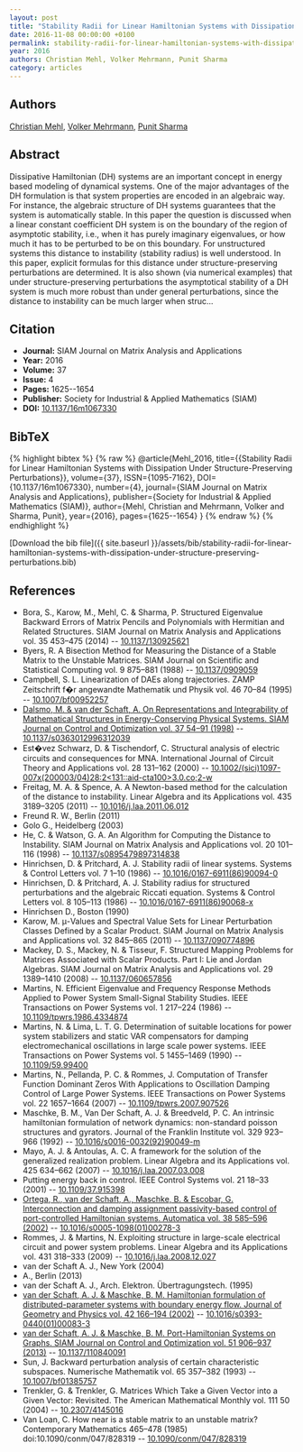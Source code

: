 ```yaml
---
layout: post
title: "Stability Radii for Linear Hamiltonian Systems with Dissipation Under Structure-Preserving Perturbations"
date: 2016-11-08 00:00:00 +0100
permalink: stability-radii-for-linear-hamiltonian-systems-with-dissipation-under-structure-preserving-perturbations
year: 2016
authors: Christian Mehl, Volker Mehrmann, Punit Sharma
category: articles
---
```

 
## Authors
[Christian Mehl](authors/christian-mehl), [Volker Mehrmann](authors/volker-mehrmann), [Punit Sharma](authors/punit-sharma)
 
## Abstract
Dissipative Hamiltonian (DH) systems are an important concept in energy based modeling of dynamical systems. One of the major advantages of the DH formulation is that system properties are encoded in an algebraic way. For instance, the algebraic structure of DH systems guarantees that the system is automatically stable. In this paper the question is discussed when a linear constant coefficient DH system is on the boundary of the region of asymptotic stability, i.e., when it has purely imaginary eigenvalues, or how much it has to be perturbed to be on this boundary. For unstructured systems this distance to instability (stability radius) is well understood. In this paper, explicit formulas for this distance under structure-preserving perturbations are determined. It is also shown (via numerical examples) that under structure-preserving perturbations the asymptotical stability of a DH system is much more robust than under general perturbations, since the distance to instability can be much larger when struc...
 
## Citation
- **Journal:** SIAM Journal on Matrix Analysis and Applications
- **Year:** 2016
- **Volume:** 37
- **Issue:** 4
- **Pages:** 1625--1654
- **Publisher:** Society for Industrial & Applied Mathematics (SIAM)
- **DOI:** [10.1137/16m1067330](https://doi.org/10.1137/16m1067330)
 
## BibTeX
{% highlight bibtex %}
{% raw %}
@article{Mehl_2016,
  title={{Stability Radii for Linear Hamiltonian Systems with Dissipation Under Structure-Preserving Perturbations}},
  volume={37},
  ISSN={1095-7162},
  DOI={10.1137/16m1067330},
  number={4},
  journal={SIAM Journal on Matrix Analysis and Applications},
  publisher={Society for Industrial & Applied Mathematics (SIAM)},
  author={Mehl, Christian and Mehrmann, Volker and Sharma, Punit},
  year={2016},
  pages={1625--1654}
}
{% endraw %}
{% endhighlight %}
 
[Download the bib file]({{ site.baseurl }}/assets/bib/stability-radii-for-linear-hamiltonian-systems-with-dissipation-under-structure-preserving-perturbations.bib)
 
## References
- Bora, S., Karow, M., Mehl, C. & Sharma, P. Structured Eigenvalue Backward Errors of Matrix Pencils and Polynomials with Hermitian and Related Structures. SIAM Journal on Matrix Analysis and Applications vol. 35 453–475 (2014) -- [10.1137/130925621](https://doi.org/10.1137/130925621)
- Byers, R. A Bisection Method for Measuring the Distance of a Stable Matrix to the Unstable Matrices. SIAM Journal on Scientific and Statistical Computing vol. 9 875–881 (1988) -- [10.1137/0909059](https://doi.org/10.1137/0909059)
- Campbell, S. L. Linearization of DAEs along trajectories. ZAMP Zeitschrift f�r angewandte Mathematik und Physik vol. 46 70–84 (1995) -- [10.1007/bf00952257](https://doi.org/10.1007/bf00952257)
- [Dalsmo, M. & van der Schaft, A. On Representations and Integrability of Mathematical Structures in Energy-Conserving Physical Systems. SIAM Journal on Control and Optimization vol. 37 54–91 (1998)](on-representations-and-integrability-of-mathematical-structures-in-energy-conserving-physical-systems) -- [10.1137/s0363012996312039](https://doi.org/10.1137/s0363012996312039)
- Est�vez Schwarz, D. & Tischendorf, C. Structural analysis of electric circuits and consequences for MNA. International Journal of Circuit Theory and Applications vol. 28 131–162 (2000) -- [10.1002/(sici)1097-007x(200003/04)28:2<131::aid-cta100>3.0.co;2-w](https://doi.org/10.1002/(sici)1097-007x(200003/04)28:2<131::aid-cta100>3.0.co;2-w)
- Freitag, M. A. & Spence, A. A Newton-based method for the calculation of the distance to instability. Linear Algebra and its Applications vol. 435 3189–3205 (2011) -- [10.1016/j.laa.2011.06.012](https://doi.org/10.1016/j.laa.2011.06.012)
- Freund R. W., Berlin (2011)
- Golo G., Heidelberg (2003)
- He, C. & Watson, G. A. An Algorithm for Computing the Distance to Instability. SIAM Journal on Matrix Analysis and Applications vol. 20 101–116 (1998) -- [10.1137/s0895479897314838](https://doi.org/10.1137/s0895479897314838)
- Hinrichsen, D. & Pritchard, A. J. Stability radii of linear systems. Systems &amp; Control Letters vol. 7 1–10 (1986) -- [10.1016/0167-6911(86)90094-0](https://doi.org/10.1016/0167-6911(86)90094-0)
- Hinrichsen, D. & Pritchard, A. J. Stability radius for structured perturbations and the algebraic Riccati equation. Systems &amp; Control Letters vol. 8 105–113 (1986) -- [10.1016/0167-6911(86)90068-x](https://doi.org/10.1016/0167-6911(86)90068-x)
- Hinrichsen D., Boston (1990)
- Karow, M. μ-Values and Spectral Value Sets for Linear Perturbation Classes Defined by a Scalar Product. SIAM Journal on Matrix Analysis and Applications vol. 32 845–865 (2011) -- [10.1137/090774896](https://doi.org/10.1137/090774896)
- Mackey, D. S., Mackey, N. & Tisseur, F. Structured Mapping Problems for Matrices Associated with Scalar Products. Part I: Lie and Jordan Algebras. SIAM Journal on Matrix Analysis and Applications vol. 29 1389–1410 (2008) -- [10.1137/060657856](https://doi.org/10.1137/060657856)
- Martins, N. Efficient Eigenvalue and Frequency Response Methods Applied to Power System Small-Signal Stability Studies. IEEE Transactions on Power Systems vol. 1 217–224 (1986) -- [10.1109/tpwrs.1986.4334874](https://doi.org/10.1109/tpwrs.1986.4334874)
- Martins, N. & Lima, L. T. G. Determination of suitable locations for power system stabilizers and static VAR compensators for damping electromechanical oscillations in large scale power systems. IEEE Transactions on Power Systems vol. 5 1455–1469 (1990) -- [10.1109/59.99400](https://doi.org/10.1109/59.99400)
- Martins, N., Pellanda, P. C. & Rommes, J. Computation of Transfer Function Dominant Zeros With Applications to Oscillation Damping Control of Large Power Systems. IEEE Transactions on Power Systems vol. 22 1657–1664 (2007) -- [10.1109/tpwrs.2007.907526](https://doi.org/10.1109/tpwrs.2007.907526)
- Maschke, B. M., Van Der Schaft, A. J. & Breedveld, P. C. An intrinsic hamiltonian formulation of network dynamics: non-standard poisson structures and gyrators. Journal of the Franklin Institute vol. 329 923–966 (1992) -- [10.1016/s0016-0032(92)90049-m](https://doi.org/10.1016/s0016-0032(92)90049-m)
- Mayo, A. J. & Antoulas, A. C. A framework for the solution of the generalized realization problem. Linear Algebra and its Applications vol. 425 634–662 (2007) -- [10.1016/j.laa.2007.03.008](https://doi.org/10.1016/j.laa.2007.03.008)
- Putting energy back in control. IEEE Control Systems vol. 21 18–33 (2001) -- [10.1109/37.915398](https://doi.org/10.1109/37.915398)
- [Ortega, R., van der Schaft, A., Maschke, B. & Escobar, G. Interconnection and damping assignment passivity-based control of port-controlled Hamiltonian systems. Automatica vol. 38 585–596 (2002)](interconnection-and-damping-assignment-passivity-based-control-of-port-controlled-hamiltonian-systems) -- [10.1016/s0005-1098(01)00278-3](https://doi.org/10.1016/s0005-1098(01)00278-3)
- Rommes, J. & Martins, N. Exploiting structure in large-scale electrical circuit and power system problems. Linear Algebra and its Applications vol. 431 318–333 (2009) -- [10.1016/j.laa.2008.12.027](https://doi.org/10.1016/j.laa.2008.12.027)
- van der Schaft A. J., New York (2004)
- A., Berlin (2013)
- van der Schaft A. J., Arch. Elektron. Übertragungstech. (1995)
- [van der Schaft, A. J. & Maschke, B. M. Hamiltonian formulation of distributed-parameter systems with boundary energy flow. Journal of Geometry and Physics vol. 42 166–194 (2002)](hamiltonian-formulation-of-distributed-parameter-systems-with-boundary-energy-flow) -- [10.1016/s0393-0440(01)00083-3](https://doi.org/10.1016/s0393-0440(01)00083-3)
- [van der Schaft, A. J. & Maschke, B. M. Port-Hamiltonian Systems on Graphs. SIAM Journal on Control and Optimization vol. 51 906–937 (2013)](port-hamiltonian-systems-on-graphs) -- [10.1137/110840091](https://doi.org/10.1137/110840091)
- Sun, J. Backward perturbation analysis of certain characteristic subspaces. Numerische Mathematik vol. 65 357–382 (1993) -- [10.1007/bf01385757](https://doi.org/10.1007/bf01385757)
- Trenkler, G. & Trenkler, G. Matrices Which Take a Given Vector into a Given Vector: Revisited. The American Mathematical Monthly vol. 111 50 (2004) -- [10.2307/4145016](https://doi.org/10.2307/4145016)
- Van Loan, C. How near is a stable matrix to an unstable matrix? Contemporary Mathematics 465–478 (1985) doi:10.1090/conm/047/828319 -- [10.1090/conm/047/828319](https://doi.org/10.1090/conm/047/828319)

